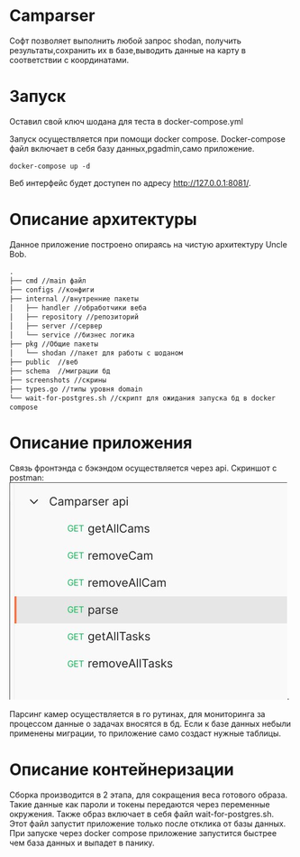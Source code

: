 # Camparser
Софт позволяет выполнить любой запрос shodan, получить результаты,сохранить их в базе,выводить данные на карту в соответствии с координатами.

# Запуск

Оставил свой ключ шодана для теста в docker-compose.yml

Запуск осуществляется при помощи docker compose.
Docker-compose файл включает в себя базу данных,pgadmin,само приложение.

```
docker-compose up -d
```

Веб интерфейс будет доступен по адресу http://127.0.0.1:8081/.


# Описание архитектуры
Данное приложение построено опираясь на чистую архитектуру Uncle Bob.
```
.
├── cmd //main файл 
├── configs //конфиги
├── internal //внутренние пакеты
│   ├── handler //обработчики веба
│   ├── repository //репозиторий
│   ├── server //сервер
│   └── service //бизнес логика
├── pkg //Общие пакеты
│   └── shodan //пакет для работы с шоданом
├── public  //веб
├── schema  //миграции бд
├── screenshots //скрины
├── types.go //типы уровня domain
└── wait-for-postgres.sh //скрипт для ожидания запуска бд в docker compose
```

# Описание приложения

Связь фронтэнда с бэкэндом осуществляется через api.
Скриншот с postman:
![Скриншот с postman](/screenshots/postman.jpg "Скриншот с postman").

Парсинг камер осуществляется в го рутинах, для мониторинга за процессом данные о задачах вносятся в бд.
Если к базе данных небыли применены миграции, то приложение само создаст нужные таблицы.


# Описание контейнеризации

Сборка производится в 2 этапа, для сокращения веса готового образа. Такие данные как пароли и токены передаются через переменные окружения. Также образ включает в себя файл wait-for-postgres.sh. Этот файл запустит приложение только после отклика от базы данных. При запуске через docker compose приложение запустится быстрее чем база данных и выпадет в панику.


